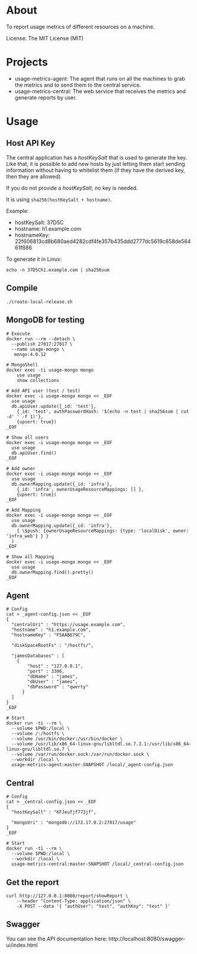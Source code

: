# About

To report usage metrics of different resources on a machine.

License: The MIT License (MIT)


# Projects

- usage-metrics-agent: The agent that runs on all the machines to grab the metrics and to send them to the central service.
- usage-metrics-central: The web service that receives the metrics and generate reports by user.

# Usage

## Host API Key

The central application has a *hostKeySalt* that is used to generate the key. Like that, it is possible to add new hosts by
just letting them start sending information without having to whitelist them (if they have the derived key, then they are allowed).

If you do not provide a *hostKeySalt*, no key is needed.  

It is using `sha256(hostKeySalt + hostname)`.

Example:
- hostKeySalt: 37D5C
- hostname: h1.example.com
- hostnameKey: 22f606813cd8b680aed4282cdf4fe357b435ddd2777dc5619c658de56461f886

To generate it in Linux:
```
echo -n 37D5Ch1.example.com | sha256sum
```

## Compile

```
./create-local-release.sh
```

## MongoDB for testing

```
# Execute
docker run --rm --detach \
  --publish 27017:27017 \
  --name usage-mongo \
   mongo:4.0.12

# MongoShell
docker exec -ti usage-mongo mongo
	use usage
	show collections

# Add API user (test / test)
docker exec -i usage-mongo mongo << _EOF
  use usage
  db.apiUser.update({_id: 'test'}, 
  	{_id: 'test', authPasswordHash: '$(echo -n test | sha256sum | cut -d' ' -f 1)'}, 
  	{upsert: true})
_EOF

# Show all users
docker exec -i usage-mongo mongo << _EOF
  use usage
  db.apiUser.find()
_EOF

# Add owner
docker exec -i usage-mongo mongo << _EOF
  use usage
  db.ownerMapping.update({_id: 'infra'}, 
  	{_id: 'infra', ownerUsageResourceMappings: [] }, 
  	{upsert: true})
_EOF

# Add Mapping
docker exec -i usage-mongo mongo << _EOF
  use usage
  db.ownerMapping.update({_id: 'infra'}, 
  	{ \$push: {ownerUsageResourceMappings: {type: 'localDisk', owner: 'infra_web'} } }
  )
_EOF
 
# Show all Mapping 
docker exec -i usage-mongo mongo << _EOF
  use usage
  db.ownerMapping.find().pretty()
_EOF

```

## Agent

```
# Config
cat > _agent-config.json << _EOF
{
  "centralUri" : "https://usage.example.com",
  "hostname" : "h1.example.com",
  "hostnameKey" : "F5AAB679C",

  "diskSpaceRootFs" : "/hostfs/",
  
  "jamesDatabases" : [
  	{
	  	"host" : "127.0.0.1",
	  	"port" : 3306,
	  	"dbName" : "james",
	  	"dbUser" : "james",
	  	"dbPassword" : "qwerty"
	  }
  ]
}
_EOF

# Start
docker run -ti --rm \
  --volume $PWD:/local \
  --volume /:/hostfs \
  --volume /usr/bin/docker:/usr/bin/docker \
  --volume /usr/lib/x86_64-linux-gnu/libltdl.so.7.3.1:/usr/lib/x86_64-linux-gnu/libltdl.so.7 \
  --volume /var/run/docker.sock:/var/run/docker.sock \
  --workdir /local \
  usage-metrics-agent:master-SNAPSHOT /local/_agent-config.json

```

## Central

```
# Config
cat > _central-config.json << _EOF
{
  "hostKeySalt" : "KFJeufjf773jf",

  "mongoUri" : "mongodb://172.17.0.2:27017/usage"
}
_EOF

# Start
docker run -ti --rm \
  --volume $PWD:/local \
  --workdir /local \
  usage-metrics-central:master-SNAPSHOT /local/_central-config.json

```

## Get the report

```
curl http://127.0.0.1:8080/report/showReport \
	--header "Content-Type: application/json" \
	-X POST --data '{ "authUser": "test", "authKey": "test" }'
```

## Swagger

You can see the API documentation here: http://localhost:8080/swagger-ui/index.html
